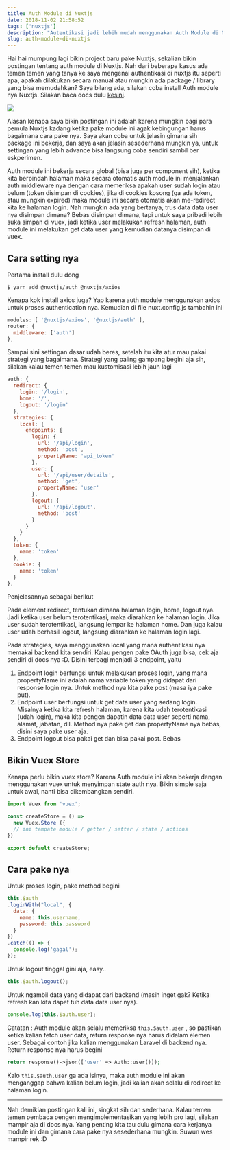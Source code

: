 ```yaml
---
title: Auth Module di Nuxtjs
date: 2018-11-02 21:58:52
tags: ['nuxtjs']
description: "Autentikasi jadi lebih mudah menggunakan Auth Module di Nuxtjs"
slug: auth-module-di-nuxtjs
---
```


Hai hai mumpung lagi bikin project baru pake Nuxtjs, sekalian bikin postingan tentang auth module di Nuxtjs. Nah dari beberapa kasus ada temen temen yang tanya ke saya mengenai authentikasi di nuxtjs itu seperti apa, apakah dilakukan secara manual atau mungkin ada package / library yang bisa memudahkan? Saya bilang ada, silakan coba install Auth module nya Nuxtjs. Silakan baca docs dulu [kesini](https://auth.nuxtjs.org/).

![](https://cdn.staticaly.com/img/cdn-images-1.medium.com/max/800/0*Jd5jjU4iiJcaCrXd)

Alasan kenapa saya bikin postingan ini adalah karena mungkin bagi para pemula Nuxtjs kadang ketika pake module ini agak kebingungan harus bagaimana cara pake nya. Saya akan coba untuk jelasin gimana sih package ini bekerja, dan saya akan jelasin sesederhana mungkin ya, untuk settingan yang lebih advance bisa langsung coba sendiri sambil ber eskperimen. 

Auth module ini bekerja secara global (bisa juga per component sih), ketika kita berpindah halaman maka secara otomatis auth module ini menjalankan auth middleware nya dengan cara memeriksa apakah user sudah login atau belum (token disimpan di cookies), jika di cookies kosong (ga ada token, atau mungkin expired) maka module ini secara otomatis akan me-redirect kita ke halaman login. Nah mungkin ada yang bertanya, trus data data user nya disimpan dimana? Bebas disimpan dimana, tapi untuk saya pribadi lebih suka simpan di vuex, jadi ketika user melakukan refresh halaman, auth module ini melakukan get data user yang kemudian datanya disimpan di vuex.

## Cara setting nya

Pertama install dulu dong

```
$ yarn add @nuxtjs/auth @nuxtjs/axios
```

Kenapa kok install axios juga? Yap karena auth module menggunakan axios untuk proses authentication nya. Kemudian di file nuxt.config.js tambahin ini

```javascript
modules: [ '@nuxtjs/axios', '@nuxtjs/auth' ],
router: {
  middleware: ['auth']
},
```

Sampai sini settingan dasar udah beres, setelah itu kita atur mau pakai strategi yang bagaimana. Strategi yang paling gampang begini aja sih, silakan kalau temen temen mau kustomisasi lebih jauh lagi

```javascript
auth: {
  redirect: {
    login: '/login',
    home: '/',
    logout: '/login'
  },
  strategies: {
    local: {
      endpoints: {
        login: {
          url: '/api/login',
          method: 'post',
          propertyName: 'api_token'
        },
        user: {
          url: '/api/user/details',
          method: 'get',
          propertyName: 'user'
        },
        logout: {
          url: '/api/logout',
          method: 'post'
        }
      }
    }
  },
  token: {
    name: 'token'
  },
  cookie: {
    name: 'token'
  }
},
```

Penjelasannya sebagai berikut

Pada element redirect, tentukan dimana halaman login, home, logout nya. Jadi ketika user belum terotentikasi, maka diarahkan ke halaman login. Jika user sudah terotentikasi, langsung lempar ke halaman home. Dan juga kalau user udah berhasil logout, langsung diarahkan ke halaman login lagi.

Pada strategies, saya menggunakan local yang mana authentikasi nya memakai backend kita sendiri. Kalau pengen pake OAuth juga bisa, cek aja sendiri di docs nya :D. Disini terbagi menjadi 3 endpoint, yaitu

1. Endpoint login berfungsi untuk melakukan proses login, yang mana propertyName ini adalah nama variable token yang didapat dari response login nya. Untuk method nya kita pake post (masa iya pake put).
2. Endpoint user berfungsi untuk get data user yang sedang login. Misalnya ketika kita refresh halaman, karena kita udah terotentikasi (udah login), maka kita pengen dapatin data data user seperti nama, alamat, jabatan, dll. Method nya pake get dan propertyName nya bebas, disini saya pake user aja.
3. Endpoint logout bisa pakai get dan bisa pakai post. Bebas

## Bikin Vuex Store

Kenapa perlu bikin vuex store? Karena Auth module ini akan bekerja dengan menggunakan vuex untuk menyimpan state auth nya. Bikin simple saja untuk awal, nanti bisa dikembangkan sendiri.

```javascript
import Vuex from 'vuex';

const createStore = () =>
  new Vuex.Store ({
  // ini tempate module / getter / setter / state / actions
})

export default createStore;
```

## Cara pake nya

Untuk proses login, pake method begini

```javascript
this.$auth
.loginWith("local", {
  data: {
    name: this.username,
    password: this.password
  }
})
.catch(() => {
  console.log('gagal');
});
```
Untuk logout tinggal gini aja, easy..

```javascript
this.$auth.logout();
```

Untuk ngambil data yang didapat dari backend (masih inget gak? Ketika refresh kan kita dapet tuh data data user nya).

```javascript
console.log(this.$auth.user);
```

Catatan : Auth module akan selalu memeriksa `this.$auth.user` , so pastikan ketika kalian fetch user data, return response nya harus didalam elemen user. Sebagai contoh jika kalian menggunakan Laravel di backend nya. Return response nya harus begini

```php
return response()->json(['user' => Auth::user()]);
```

Kalo `this.$auth.user` ga ada isinya, maka auth module ini akan menganggap bahwa kalian belum login, jadi kalian akan selalu di redirect ke halaman login.

<hr/>

Nah demikian postingan kali ini, singkat sih dan sederhana. Kalau temen temen pembaca pengen mengimplementasikan yang lebih pro lagi, silakan mampir aja di docs nya. Yang penting kita tau dulu gimana cara kerjanya module ini dan gimana cara pake nya sesederhana mungkin. Suwun wes mampir rek :D
